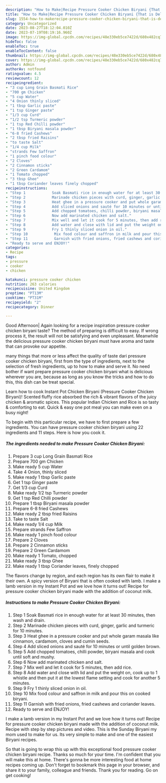 ```yaml
---
description: "How to Make|Recipe Pressure Cooker Chicken Biryani {That is Delicious"
title: "How to Make|Recipe Pressure Cooker Chicken Biryani {That is Delicious"
slug: 1554-how-to-makerecipe-pressure-cooker-chicken-biryani-that-is-delicious
category: Uncategorized
date: 2023-08-27T18:12:04.010Z
date: 2023-07-19T08:19:16.960Z
image: https://img-global.cpcdn.com/recipes/48e330eb5ce7422d/680x482cq70/pressure-cooker-chicken-biryani-recipe-main-photo.jpg
hideToc: false
enableToc: true
enableTocContent: false
thumbnail: https://img-global.cpcdn.com/recipes/48e330eb5ce7422d/680x482cq70/pressure-cooker-chicken-biryani-recipe-main-photo.jpg
cover: https://img-global.cpcdn.com/recipes/48e330eb5ce7422d/680x482cq70/pressure-cooker-chicken-biryani-recipe-main-photo.jpg
author: Admin
authorAv: notfound
ratingvalue: 4.5
reviewcount: 12
recipeingredient:
- "3 cup Long Grain Basmati Rice"
- "700 gm Chicken"
- "5 cup Water"
- "4 Onion thinly sliced"
- "1 tbsp Garlic paste"
- "1 tsp Ginger paste"
- "1/3 cup Curd"
- "1/2 tsp Turmeric powder"
- "1 tsp Red Chilli powder"
- "1 tbsp Biryani masala powder"
- "6-8 fried Cashews"
- "2 tbsp fried Raisins"
- "to taste Salt"
- "1/4 cup Milk"
- "strands Few Saffron"
- "1 pinch food colour"
- "2 Cloves"
- "2 Cinnamon sticks"
- "2 Green Cardamom"
- "1 Tomato chopped"
- "3 tbsp Ghee"
- "1 tbsp Coriander leaves finely chopped"
recipeinstructions:
- "Step 1            Soak Basmati rice in enough water for at least 30 minutes, then wash and drain."
- "Step 2            Marinade chicken pieces with curd, ginger, garlic and turmeric for 10 minutes."
- "Step 3            Heat ghee in a pressure cooker and put whole garam masala like cinnamon, cardamom, cloves and cumin seeds."
- "Step 4            Add sliced onions and sauté for 10 minutes or until golden brown."
- "Step 5            Add chopped tomatoes, chilli powder, biryani masala and cook until soft and mushy."
- "Step 6            Now add marinated chicken and salt."
- "Step 7            Mix well and let it cook for 5 minutes, then add rice."
- "Step 8            Add water and close with lid and put the weight on, cook up to 1 whistle and then put it at the lowest flame setting and cook for another 5 minutes."
- "Step 9            Fry 1 thinly sliced onion in oil."
- "Step 10            Mix food colour and saffron in milk and pour this on cooked biryani."
- "Step 11            Garnish with fried onions, fried cashews and coriander leaves."
- "Ready to serve and ENJOY!"
categories:
- Recipe
tags:
- pressure
- cooker
- chicken

katakunci: pressure cooker chicken 
nutrition: 263 calories
recipecuisine: United Kingdom
preptime: "PT13M"
cooktime: "PT31M"
recipeyield: "2"
recipecategory: Dinner

---
```



Good Afternoon| Again looking for a recipe inspiration pressure cooker chicken biryani taste? The method of preparing is difficult to easy. If wrong process it, the result will not be satisfying and even unpleasant. Meanwhile the delicious pressure cooker chicken biryani must have aroma and taste that can provoke our appetite.






many things that more or less affect the quality of taste dari pressure cooker chicken biryani, first from the type of ingredients, next to the selection of fresh ingredients, up to how to make and serve it. No need bother if want prepare pressure cooker chicken biryani what is delicious wherever you are, because as long as you know the tricks and how to do this, this dish can be treat  special.


Learn how to cook Instant Pot Chicken Biryani (Pressure Cooker Chicken Biryani)! Scented fluffy rice absorbed the rich &amp; vibrant flavors of the juicy chicken &amp; aromatic spices. This popular Indian Chicken and Rice is so tasty &amp; comforting to eat. Quick &amp; easy one pot meal you can make even on a busy night!


To begin with this particular recipe, we have to first prepare a few ingredients. You can have pressure cooker chicken biryani using 22 ingredients and 11 steps. Here is how you cook it.

<!--inarticleads1-->

##### The ingredients needed to make Pressure Cooker Chicken Biryani:

1. Prepare 3 cup Long Grain Basmati Rice
1. Prepare 700 gm Chicken
1. Make ready 5 cup Water
1. Take 4 Onion, thinly sliced
1. Make ready 1 tbsp Garlic paste
1. Get 1 tsp Ginger paste
1. Get 1/3 cup Curd
1. Make ready 1/2 tsp Turmeric powder
1. Get 1 tsp Red Chilli powder
1. Prepare 1 tbsp Biryani masala powder
1. Prepare 6-8 fried Cashews
1. Make ready 2 tbsp fried Raisins
1. Take to taste Salt
1. Make ready 1/4 cup Milk
1. Prepare strands Few Saffron
1. Make ready 1 pinch food colour
1. Prepare 2 Cloves
1. Prepare 2 Cinnamon sticks
1. Prepare 2 Green Cardamom
1. Make ready 1 Tomato, chopped
1. Make ready 3 tbsp Ghee
1. Make ready 1 tbsp Coriander leaves, finely chopped


The flavors change by region, and each region has its own flair to make it their own. A spicy version of Biryani that is often cooked with lamb. I make a lamb version in my Instant Pot and we love how it turns out! Recipe for pressure cooker chicken biryani made with the addition of coconut milk. 

<!--inarticleads2-->

##### Instructions to make Pressure Cooker Chicken Biryani:

1. Step 1            Soak Basmati rice in enough water for at least 30 minutes, then wash and drain.
1. Step 2            Marinade chicken pieces with curd, ginger, garlic and turmeric for 10 minutes.
1. Step 3            Heat ghee in a pressure cooker and put whole garam masala like cinnamon, cardamom, cloves and cumin seeds.
1. Step 4            Add sliced onions and sauté for 10 minutes or until golden brown.
1. Step 5            Add chopped tomatoes, chilli powder, biryani masala and cook until soft and mushy.
1. Step 6            Now add marinated chicken and salt.
1. Step 7            Mix well and let it cook for 5 minutes, then add rice.
1. Step 8            Add water and close with lid and put the weight on, cook up to 1 whistle and then put it at the lowest flame setting and cook for another 5 minutes.
1. Step 9            Fry 1 thinly sliced onion in oil.
1. Step 10            Mix food colour and saffron in milk and pour this on cooked biryani.
1. Step 11            Garnish with fried onions, fried cashews and coriander leaves.
1. Ready to serve and ENJOY!

I make a lamb version in my Instant Pot and we love how it turns out! Recipe for pressure cooker chicken biryani made with the addition of coconut milk. Recipe with step by step pictures and video. This is the Sunday Biryani my mom used to make for us. Its very simple to make and one of the easiest Biryani recipes. 

So that is going to wrap this up with this exceptional food pressure cooker chicken biryani recipe. Thanks so much for your time. I'm confident that you will make this at home. There's gonna be more interesting food at home recipes coming up. Don't forget to bookmark this page in your browser, and share it to your family, colleague and friends. Thank you for reading. Go on get cooking!
